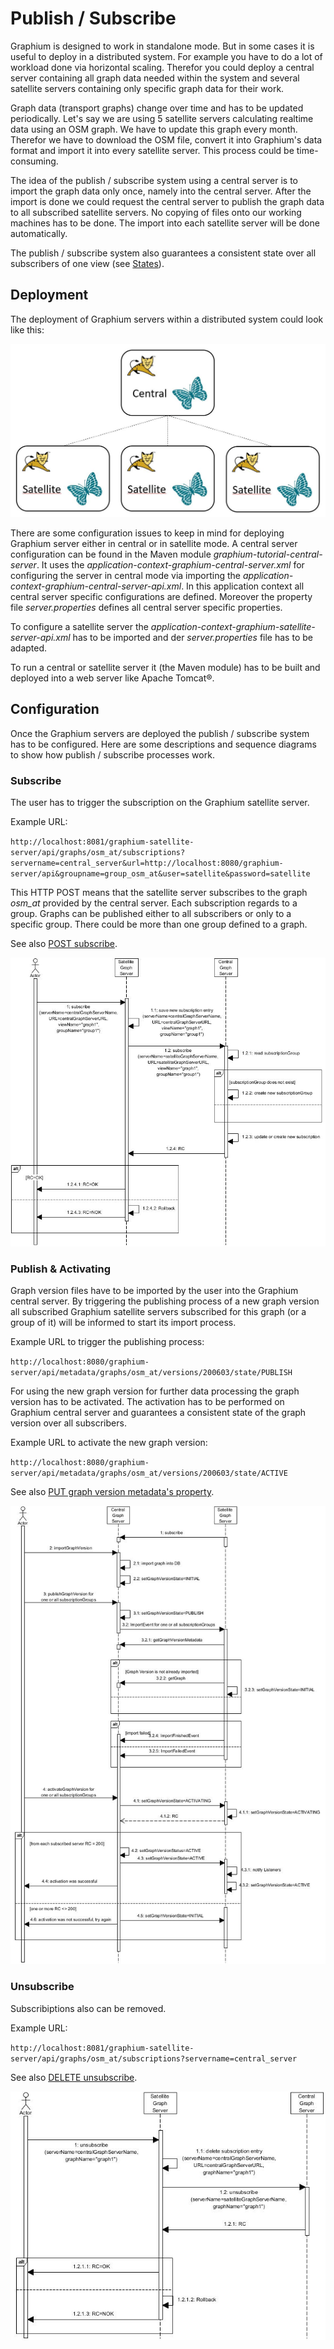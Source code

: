 # Publish / Subscribe

Graphium is designed to work in standalone mode. But in some cases it is useful to deploy in a distributed system. For example you have to do a lot of workload done via horizontal scaling. Therefor you could deploy a central server containing all graph data needed within the system and several satellite servers containing only specific graph data for their work.

Graph data (transport graphs) change over time and has to be updated periodically. Let's say we are using 5 satellite servers calculating realtime data using an OSM graph. We have to update this graph every month. Therefor we have to download the OSM file, convert it into Graphium's data format and import it into every satellite server. This process could be time-consuming.

The idea of the publish / subscribe system using a central server is to import the graph data only once, namely into the central server. After the import is done we could request the central server to publish the graph data to all subscribed satellite servers. No copying of files onto our working machines has to be done. The import into each satellite server will be done automatically.

The publish / subscribe system also guarantees a consistent state over all subscribers of one view (see [States](../README.md)).

## Deployment

The deployment of Graphium servers within a distributed system could look like this:

<img src="img/distributed_system.png" alt="deployment in a distributed system" style="zoom: 50%;" />

There are some configuration issues to keep in mind for deploying Graphium server either in central or in satellite mode. A central server configuration can be found in the Maven module *graphium-tutorial-central-server*. It uses the *application-context-graphium-central-server.xml* for configuring the server in central mode via importing the *application-context-graphium-central-server-api.xml*. In this application context all central server specific configurations are defined. Moreover the property file *server.properties* defines all central server specific properties.

To configure a satellite server the *application-context-graphium-satellite-server-api.xml* has to be imported and der *server.properties* file has to be adapted.

To run a central or satellite server it (the Maven module) has to be built and deployed into a web server like Apache Tomcat®.

## Configuration

Once the Graphium servers are deployed the publish / subscribe system has to be configured. Here are some descriptions and sequence diagrams to show how publish / subscribe processes work.

### Subscribe

The user has to trigger the subscription on the Graphium satellite server.

Example URL:

`http://localhost:8081/graphium-satellite-server/api/graphs/osm_at/subscriptions?servername=central_server&url=http://localhost:8080/graphium-server/api&groupname=group_osm_at&user=satellite&password=satellite`

This HTTP POST means that the satellite server subscribes to the graph *osm_at* provided by the central server. Each subscription regards to a group. Graphs can be published either to all subscribers or only to a specific group. There could be more than one group defined to a graph.

See also [POST subscribe](api/post_subscribe.md).

![subscribe](img/subscribe.jpg)

### Publish & Activating

Graph version files have to be imported by the user into the Graphium central server. By triggering the publishing process of a new graph version all subscribed Graphium satellite servers subscribed for this graph (or a group of it) will be informed to start its import process.

Example URL to trigger the publishing process:

`http://localhost:8080/graphium-server/api/metadata/graphs/osm_at/versions/200603/state/PUBLISH`

For using the new graph version for further data processing the graph version has to be activated. The activation has to be performed on Graphium central server and guarantees a consistent state of the graph version over all subscribers.

Example URL to activate the new graph version:

`http://localhost:8080/graphium-server/api/metadata/graphs/osm_at/versions/200603/state/ACTIVE`

See also [PUT graph version metadata's property](api/put_graphVersionMetadataProperty.md).

![publish](img/publishing_graph_versions.jpg)

### Unsubscribe

Subscribiptions also can be removed.

Example URL:

`http://localhost:8081/graphium-satellite-server/api/graphs/osm_at/subscriptions?servername=central_server`

See also [DELETE unsubscribe](api/delete_unsubscribe.md).

![unsubscribe](img/unsubscribe.jpg)